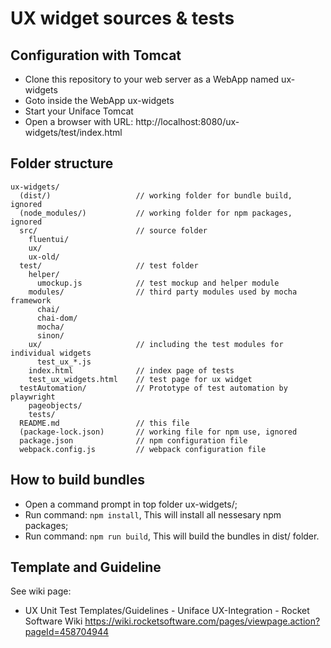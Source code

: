 # UX widget sources & tests

## Configuration with Tomcat

- Clone this repository to your web server as a WebApp named ux-widgets
- Goto inside the WebApp ux-widgets
- Start your Uniface Tomcat
- Open a browser with URL: http://localhost:8080/ux-widgets/test/index.html

## Folder structure

```
ux-widgets/
  (dist/)                   // working folder for bundle build, ignored
  (node_modules/)           // working folder for npm packages, ignored
  src/                      // source folder
    fluentui/
    ux/
    ux-old/   
  test/                     // test folder
    helper/
      umockup.js            // test mockup and helper module
    modules/                // third party modules used by mocha framework
      chai/
      chai-dom/
      mocha/
      sinon/
    ux/                     // including the test modules for individual widgets
      test_ux_*.js
    index.html              // index page of tests
    test_ux_widgets.html    // test page for ux widget
  testAutomation/           // Prototype of test automation by playwright
    pageobjects/
    tests/
  README.md                 // this file
  (package-lock.json)       // working file for npm use, ignored
  package.json              // npm configuration file
  webpack.config.js         // webpack configuration file
```

## How to build bundles

- Open a command prompt in top folder ux-widgets/;
- Run command: ```npm install```,
  This will install all nessesary npm packages;
- Run command: ```npm run build```,
  This will build the bundles in dist/ folder.
  
## Template and Guideline

See wiki page:
- UX Unit Test Templates/Guidelines - Uniface UX-Integration - Rocket Software Wiki
  https://wiki.rocketsoftware.com/pages/viewpage.action?pageId=458704944